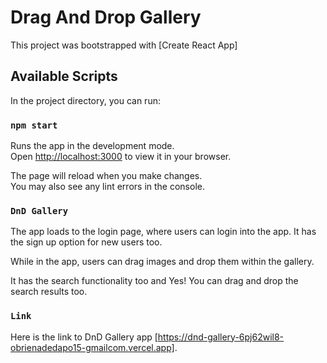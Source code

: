 # Drag And Drop Gallery

This project was bootstrapped with [Create React App]

## Available Scripts

In the project directory, you can run:

### `npm start`

Runs the app in the development mode.\
Open [http://localhost:3000](http://localhost:3000) to view it in your browser.

The page will reload when you make changes.\
You may also see any lint errors in the console.

### `DnD Gallery`

The app loads to the login page, where users can login into the app. It has the sign up option for new users too.

While in the app, users can drag images and drop them within the gallery.

It has the search functionality too and Yes! You can drag and drop the search results too.

### `Link`

Here is the link to DnD Gallery app [https://dnd-gallery-6pj62wil8-obrienadedapo15-gmailcom.vercel.app].
